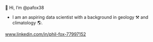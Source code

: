 :robot: Hi, I’m @pafox38
- I am an aspiring data scientist with a background in geology :hammer_and_pick: and climatology :earth_americas:.

www.linkedin.com/in/phil-fox-77997152
<!---
pafox38/pafox38 is a ✨ special ✨ repository because its `README.md` (this file) appears on your GitHub profile.
You can click the Preview link to take a look at your changes.
--->
